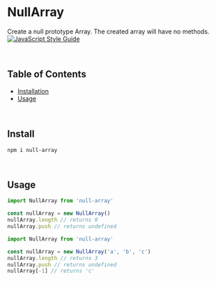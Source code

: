 
# NullArray
Create a null prototype Array. The created array will have no methods.
[![JavaScript Style Guide](https://cdn.rawgit.com/standard/standard/master/badge.svg)](https://github.com/standard/standard)

<br />

## Table of Contents
- [ Installation ](#install)
- [ Usage ](#Usage)

<br />

<a name="install"></a>
## Install

```console
npm i null-array
```

<br />

<a name="Usage"></a>
## Usage

```js
import NullArray from 'null-array'

const nullArray = new NullArray()
nullArray.length // returns 0
nullArray.push // returns undefined
```


```js
import NullArray from 'null-array'

const nullArray = new NullArray('a', 'b', 'c')
nullArray.length // returns 3
nullArray.push // returns undefined
nullArray[-1] // returns 'c'
```
